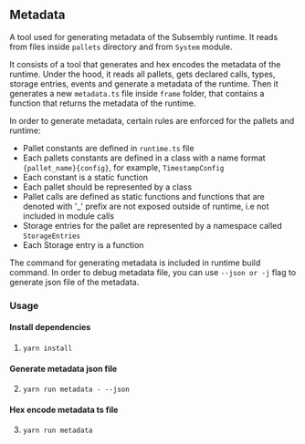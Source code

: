 ## Metadata 

A tool used for generating metadata of the Subsembly runtime. It reads from files inside `pallets` directory and from `System` module.

It consists of a tool that generates and hex encodes the metadata of the runtime. Under the hood, it reads all pallets, gets declared calls, types, storage entries, events and generate a metadata of the runtime. Then it generates a new `metadata.ts` file inside `frame` folder, that contains a function that returns the metadata of the runtime.

In order to generate metadata, certain rules are enforced for the pallets and runtime:

- Pallet constants are defined in `runtime.ts` file
- Each pallets constants are defined in a class with a name format `{pallet_name}{config}`, for example, `TimestampConfig`
- Each constant is a static function
- Each pallet should be represented by a class
- Pallet calls are defined as static functions and functions that are denoted with '_' prefix are not exposed outside of runtime, i.e not included in module calls
- Storage entries for the pallet are represented by a namespace called `StorageEntries`
- Each Storage entry is a function

The command for generating metadata is included in runtime build command. In order to debug metadata file, you can use `--json or -j` flag to generate json file of the metadata.

### Usage

#### Install dependencies
1. `yarn install`

#### Generate metadata json file
2. `yarn run metadata - --json`

#### Hex encode metadata ts file
3. `yarn run metadata`

